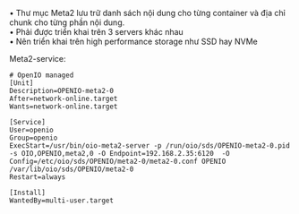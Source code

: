 •	Thư mục Meta2 lưu trữ danh sách nội dung cho từng container  và địa chỉ chunk cho từng phần nội dung.  
•   Phải được triển khai trên 3 servers khác nhau  
•	Nên triển khai trên high performance storage như SSD hay NVMe  

Meta2-service:  

    # OpenIO managed
    [Unit]
    Description=OPENIO-meta2-0
    After=network-online.target
    Wants=network-online.target

    [Service]
    User=openio
    Group=openio
    ExecStart=/usr/bin/oio-meta2-server -p /run/oio/sds/OPENIO-meta2-0.pid -s OIO,OPENIO,meta2,0 -O Endpoint=192.168.2.35:6120  -O Config=/etc/oio/sds/OPENIO/meta2-0/meta2-0.conf OPENIO /var/lib/oio/sds/OPENIO/meta2-0
    Restart=always

    [Install]
    WantedBy=multi-user.target
